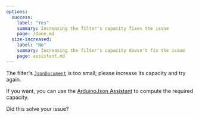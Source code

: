 ```yaml
---
options:
  success:
    label: "Yes"
    summary: Increasing the filter's capacity fixes the issue
    page: /done.md
  size-increased:
    label: "No"
    summary: Increasing the filter's capacity doesn't fix the issue
    page: assistant.md
---
```


The filter's [`JsonDocument`](/v7/api/jsondocument/) is too small; please increase its capacity and try again.

If you want, you can use the [ArduinoJson Assistant](/v7/assistant/) to compute the required capacity.

Did this solve your issue?
